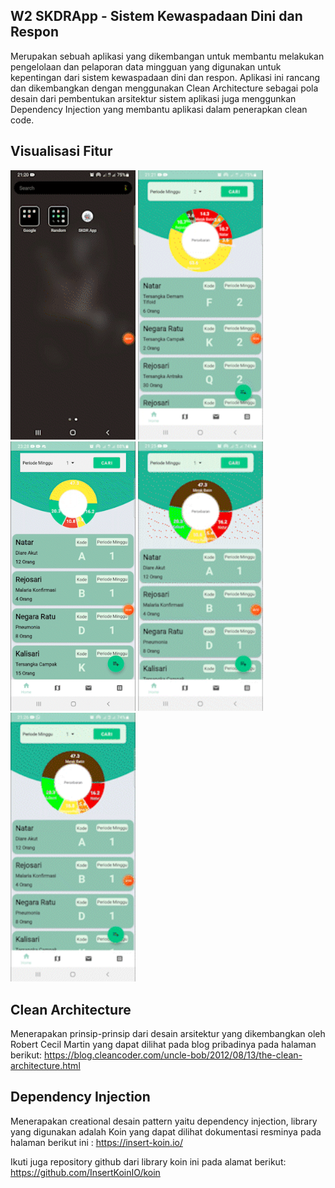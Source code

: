 ## W2 SKDRApp - Sistem Kewaspadaan Dini dan Respon
Merupakan sebuah aplikasi yang dikembangan untuk membantu melakukan pengelolaan dan pelaporan data mingguan yang digunakan untuk kepentingan dari sistem kewaspadaan dini dan respon. 
Aplikasi ini rancang dan dikembangkan dengan menggunakan Clean Architecture sebagai pola desain dari pembentukan arsitektur sistem aplikasi juga menggunkan Dependency Injection yang membantu aplikasi dalam penerapkan clean code.


## Visualisasi Fitur
<img src="https://github.com/rizkysiregar/SKDRApp/blob/master/visualization/home.gif" width="200" /> <img src="https://github.com/rizkysiregar/SKDRApp/blob/master/visualization/add.gif" width="200" /> <img src="https://github.com/rizkysiregar/SKDRApp/blob/master/visualization/maps.gif" width="200" /> <img src="https://github.com/rizkysiregar/SKDRApp/blob/master/visualization/recapitulation.gif" width="200" /> <img src="https://github.com/rizkysiregar/SKDRApp/blob/master/visualization/data.gif" width="200" />

## Clean Architecture 
Menerapakan prinsip-prinsip dari desain arsitektur yang dikembangkan oleh Robert Cecil Martin yang dapat dilihat pada blog pribadinya pada halaman berikut:
https://blog.cleancoder.com/uncle-bob/2012/08/13/the-clean-architecture.html


## Dependency Injection
Menerapakan creational desain pattern yaitu dependency injection, library yang digunakan adalah Koin yang dapat dilihat dokumentasi resminya pada halaman berikut ini :
https://insert-koin.io/

Ikuti juga repository github dari library koin ini pada alamat berikut:
https://github.com/InsertKoinIO/koin
